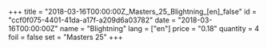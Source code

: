 +++
title = "2018-03-16T00:00:00Z_Masters_25_Blightning_[en]_false"
id = "ccf0f075-4401-41da-a17f-a209d6a03782"
date = "2018-03-16T00:00:00Z"
name = "Blightning"
lang = ["en"]
price = "0.18"
quantity = 4
foil = false
set = "Masters 25"
+++
